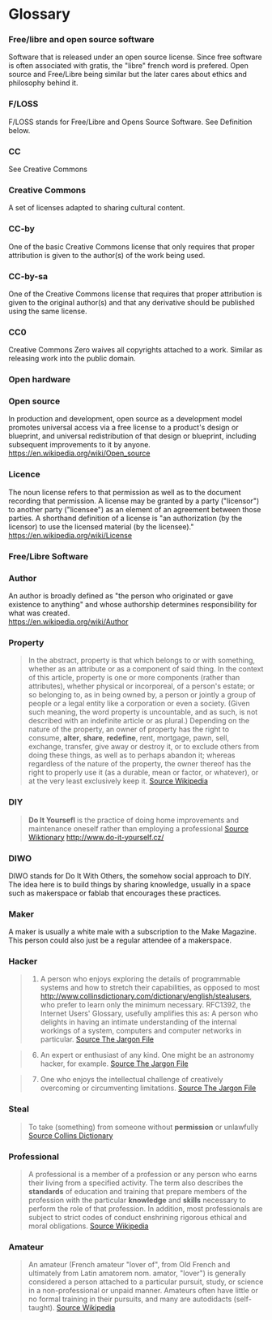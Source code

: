 Glossary
======

### Free/libre and open source software
Software that is released under an open source license. Since free software is often associated with gratis, the "libre" french word is prefered. Open source and Free/Libre being similar but the later cares about ethics and philosophy behind it.

### F/LOSS
F/LOSS stands for Free/Libre and Opens Source Software. See Definition below.

### CC
See Creative Commons

### Creative Commons
A set of licenses adapted to sharing cultural content.

### CC-by 
One of the basic Creative Commons license that only requires that proper attribution is given to the author(s) of the work being used.

### CC-by-sa
One of the Creative Commons license that requires that proper attribution is given to the original author(s) and that any derivative should be published using the same license.

### CC0
Creative Commons Zero waives all copyrights attached to a work. Similar as releasing work into the public domain. 

### Open hardware

### Open source 
In production and development, open source as a development model promotes universal access via a free license to a product's design or blueprint, and universal redistribution of that design or blueprint, including subsequent improvements to it by anyone.   https://en.wikipedia.org/wiki/Open_source

### Licence 
The noun license refers to that permission as well as to the document recording that permission. A license may be granted by a party    ("licensor") to another party ("licensee") as an element of an agreement  between those parties. A shorthand definition of a license is "an authorization (by the licensor) to use the licensed material  (by  the  licensee)."  
https://en.wikipedia.org/wiki/License

### Free/Libre Software

### Author
An author is broadly defined as "the person who originated or gave existence to anything" and whose authorship determines responsibility for what was created.  
https://en.wikipedia.org/wiki/Author

### Property
>   In the abstract, property is that which belongs to or with   something,   whether as an attribute or as a component of said thing.  In  the   context of this article, property is one or more components  (rather    than attributes), whether physical or incorporeal, of a  person's  estate;  or so belonging to, as in being owned by, a person or  jointly a  group  of people or a legal entity like a corporation or  even a  society. (Given  such meaning, the word property is  uncountable,  and as  such, is not  described with an indefinite article  or as plural.)   Depending on the  nature of the property, an owner of  property has the   right to consume,  **alter**, **share**,  **redefine**, rent, mortgage,  pawn, sell,  exchange, transfer, give  away or destroy it, or to exclude  others from  doing these things, as  well as to perhaps abandon it;  whereas regardless  of the nature of the  property, the owner thereof has  the right to  properly use it (as a  durable, mean or factor, or  whatever), or at the  very least  exclusively keep it.
[Source Wikipedia](https://en.wikipedia.org/wiki/Property)

### DIY
> **Do It Yoursefl** is the practice of doing home improvements and maintenance oneself rather than employing a professional
[Source Wiktionary](https://en.wiktionary.org/wiki/do_it_yourself)
http://www.do-it-yourself.cz/

### DIWO
DIWO stands for Do It With Others, the somehow social approach to DIY. The idea here is to build things by sharing knowledge, usually in a space such as makerspace or fablab that encourages these practices.

### Maker
A maker is usually a white male with a subscription to the Make Magazine. This person could also just be a regular attendee of a makerspace.

### Hacker
>   1. A person who enjoys exploring the details of programmable systems and how to stretch their capabilities, as opposed to most http://www.collinsdictionary.com/dictionary/english/stealusers, who prefer to learn only the minimum necessary.  RFC1392, the Internet Users' Glossary, usefully amplifies this as: A person who delights in having an    intimate understanding of the internal workings of a system, computers and computer networks in particular. 
[Source The Jargon File](http://www.catb.org/jargon/html/H/hacker.html)

> 6. An expert or enthusiast of any kind.  One might be an astronomy hacker, for example.
[Source The Jargon File](http://www.catb.org/jargon/html/H/hacker.html)

> 7. One who enjoys the intellectual challenge of creatively    overcoming or circumventing limitations.
[Source The Jargon File](http://www.catb.org/jargon/html/H/hacker.html)

### Steal  
> To take (something) from someone without **permission** or unlawfully
[Source Collins Dictionary](http://www.collinsdictionary.com/dictionary/english/steal )

### Professional
> A professional is a member of a profession or any person who earns their living from a specified activity. The term also describes the **standards** of education and training that prepare members of the profession with the particular **knowledge** and **skills**  necessary  to perform the role of that profession. In addition, most professionals are subject to strict codes of conduct enshrining rigorous ethical and moral obligations.
[Source Wikipedia](https://en.wikipedia.org/wiki/Professional )

### Amateur
> An amateur (French amateur "lover of", from Old French and ultimately from Latin amatorem nom. amator, "lover") is generally considered a person attached to a particular pursuit, study, or science in a non-professional or unpaid manner. Amateurs often have little or no formal training in their pursuits, and many are autodidacts (self-taught).
[Source Wikipedia](https://en.wikipedia.org/wiki/Amateur )

